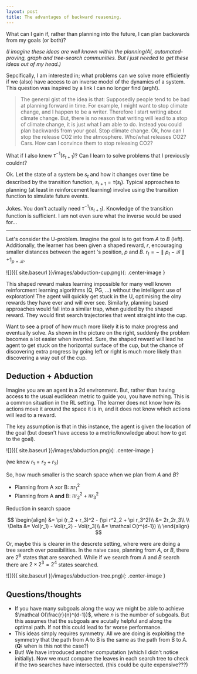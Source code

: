 ```yaml
---
layout: post
title: The advantages of backward reasoning.
---
```


What can I gain if, rather than planning into the future, I can plan backwards from my goals (or both)?

_(I imagine these ideas are well known within the planning/AI, automated-proving, graph and tree-search communities. But I just needed to get these ideas out of my head.)_

Sepcifically, I am interested in; what problems can we solve more efficiently if we (also) have access to an inverse model of the dynamics of a system. This question was inspired by a link I can no longer find (argh!).

> The general gist of the idea is that: Supposedly people tend to be bad at planning forward in time. For example, I might want to stop climate change, and I happen to be a writer. Therefore I start writing about climate change. But, there is no reason that writing will lead to a stop of climate change, it is just what I am able to do. Instead you could plan backwards from your goal. Stop climate change. Ok, how can I stop the release CO2 into the atmosphere. Who/what releases CO2? Cars. How can I convince them to stop releasing CO2?

<side>What if I also knew $\tau^{-1}(s_{t+1})$? Can I learn to solve problems that I previously couldnt?</side>

Ok. Let the state of a system be $s_t$ and how it changes over time be described by the transition function, $s_{t+1} = \tau(s_t)$. Typical approaches to planning (at least in reinforcement learning) involve using the transition function to simulate future events.

<side>Jokes. You don't actually need $\tau^{-1}(s_{t+1})$. Knowledge of the transition function is sufficient. I am not even sure what the inverse would be used for...</side>
***

Let's consider the U-problem. Imagine the goal is to get from $A$ to $B$ (left). Additionally, the learner has been given a shaped reward, $r$, encouraging smaller distances between the agent 's position, $p$ and $B$. $r_t = -\parallel p_t - \mathcal B \parallel + 1_{p=\mathcal B}$.

![]({{ site.baseurl }}/images/abduction-cup.png){: .center-image }

This shaped reward makes learning impossible for many well known reinforcment learning algorithms (Q, PG, ...) without the intelligent use of exploration! The agent will quickly get stuck in the U, optimising the olny rewards they have ever and will ever see. Similarly, planning based approaches would fall into a similar trap, when guided by the shaped reward. They would first search trajectories that went straight into the cup.

<side>Want to see a proof of how much more likely it is to make progress and eventually solve.</side>
As shown in the picture on the right, suddenly the problem becomes a lot easier when inverted. Sure, the shaped reward will lead he agent to get stuck on the horizontal surface of the cup, but the chance of discovering extra progress by going left or right is much more likely than discovering a way out of the cup.

## Deduction + Abduction

Imagine you are an agent in a 2d environment. But, rather than having access to the usual euclidean metric to guide you, you have nothing. This is a common situation in the RL setting. The learner does not know how its actions move it around the space it is in, and it does not know which actions will lead to a reward.

<side>The key assumption is that in this instance, the agent is given the location of the goal (but doesn't have access to a metric/knowledge about how to get to the goal).</side>


![]({{ site.baseurl }}/images/abduction.png){: .center-image }

(we know $r_1 = r_2 + r_3$)

So, how much smaller is the search space when we plan from $A$ and $B$?

- Planning from A xor B: $\pi r_1^2$
- Planning from A __and__ B: $\pi r_2^2 + \pi r_3^2$

Reduction in search space

$$
\begin{align}
&= \pi (r_2 + r_3)^2 - (\pi r^2_2 + \pi r_3^2)\\
&= 2r_2r_3\\
\\
\Delta &= Vol(r_1) - Vol(r_2) - Vol(r_3)\\
&= \mathcal O(r^{d-1}) \\
\end{align}
$$


Or, maybe this is clearer in the descrete setting, where were are doing a tree search over possibilities. In the naive case, planning from $A$, or $B$, there are $2^6$ states that are searched. While if we search from $A$ and $B$ search there are $2\times 2^3=2^4$ states searched.

![]({{ site.baseurl }}/images/abduction-tree.png){: .center-image }

## Questions/thoughts

- If you have many subgoals along the way we might be able to achieve $\mathcal O(\frac{r}{n}^{d-1})$, where $n$ is the number of subgoals. But this assumes that the subgoals are acutally helpful and along the optimal path. If not this could lead to far worse performance.
- This ideas simply requires symmetry. All we are doing is exploiting the symmetry that the path from A to B is the same as the path from B to A. (__Q:__ when is this not the case?)
- But! We have introduced another computation (which I didn't notice initially). Now we must compare the leaves in each search tree to check if the two searches have intersected. (this could be quite expensive???)
